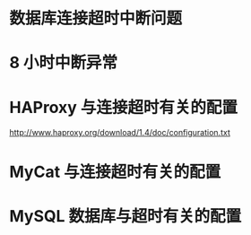 # 数据库连接超时中断问题

# 8 小时中断异常

# HAProxy 与连接超时有关的配置

http://www.haproxy.org/download/1.4/doc/configuration.txt

# MyCat 与连接超时有关的配置

# MySQL 数据库与超时有关的配置

